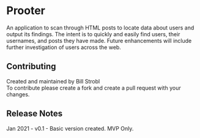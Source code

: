 # Prooter
An application to scan through HTML posts to locate data about users and output its findings.
The intent is to quickly and easily find users, their usernames, and posts they have made.
Future enhancements will include further investigation of users across the web.

## Contributing
Created and maintained by Bill Strobl  
To contribute please create a fork and create a pull request with your changes.

## Release Notes
Jan 2021 - v0.1 - Basic version created. MVP Only.